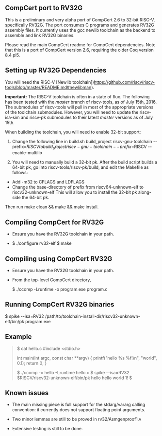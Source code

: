 ## CompCert port to RV32G
This is a preliminary and very alpha port of CompCert 2.6 to 32-bit
RISC-V, specifically RV32G.  The port consumes C programs and
generates RV32G assembly files.  It currently uses the gcc newlib
toolchain as the backend to assemble and link RV32G binaries.

Please read the main CompCert readme for CompCert dependencies.  Note
that this is a port of CompCert version 2.6, requiring the older Coq
version 8.4 pl5.

## Setting up RV32G Dependencies

You will need the RISC-V [Newlib toolchain])https://github.com/riscv/riscv-tools/blob/master/README.md#newlibman).

**Important:** The RISC-V toolchain is often in a state of flux.  The
following has been tested with the _master_ branch of riscv-tools, as
of July 15th, 2016.  The submodules of riscv-tools will pull in most
of the appropriate versions of the toolchain submodules.  However, you
will need to update the riscv-isa-sim and riscv-pk submodules to their
latest _master_ versions as of July 15th.

When building the toolchain, you will need to enable 32-bit support:

1. Change the following line in build.sh
     build_project riscv-gnu-toolchain --prefix=$RISCV
   to
     build_project riscv-gnu-toolchain --prefix=$RISCV --enable-multilib

2. You will need to manually build a 32-bit pk.  After the build script
   builds a 64-bit pk, go into riscv-tools/riscv-pk/build, and edit the
   Makefile as follows:

  * Add -m32 to CFLAGS and LDFLAGS
  * Change the base-directory of prefix from
      riscv64-unknown-elf
    to
      riscv32-unknown-elf
    This will allow you to install the 32-bit pk along-side the 64-bit
    pk.

  Then run make clean && make && make install.

## Compiling CompCert for RV32G

* Ensure you have the RV32G toolchain in your path.

* $ ./configure rv32-elf
  $ make

## Compiling using CompCert RV32G

* Ensure you have the RV32G toolchain in your path.

* From the top-level CompCert directory,

  $ ./ccomp -Lruntime -o program.exe program.c

## Running CompCert RV32G binaries

  $ spike --isa=RV32 /path/to/toolchain-install-dir/riscv32-unknown-elf/bin/pk program.exe

## Example

> $ cat hello.c
> #include <stdio.h>
>
> int main(int argc, const char **argv) {
> printf("hello %s %f!\n", "world", 0.1);
> return 0;
> }
>
> $ ./ccomp -o hello -Lruntime hello.c
> $ spike --isa=RV32 $RISCV/riscv32-unknown-elf/bin/pk hello
> hello world 1!
> $

## Known issues

* The main missing piece is full support for the stdarg/vararg calling
  convention: it currently does not support floating point arguments.

* Two minor lemmas are still to be proved in rv32/Asmgenproof1.v

* Extensive testing is still to be done.
